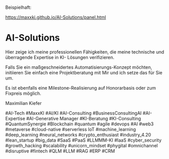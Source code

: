 Beispielhaft:

https://maxxki.github.io/AI-Solutions/panel.html

# AI-Solutions

Hier zeige ich meine professionellen Fähigkeiten, 
die meine technische und überragende Expertise in KI- Lösungen verifizieren.

Falls Sie ein maßgeschneidertes Automatisierungs-Konzept möchten, initiieren Sie einfach eine Projektberatung mit Mir und ich setze das für Sie um. 

Es ist ebenfalls eine Milestone-Realisierung auf Honorarbasis oder zum Fixpreis möglich.

Maximilian Kiefer 


#AI-Tech 
#MaxxKI
#AI/KI 
#AI-Consulting #BusinessConsultingAI 
#AI-Expertise
#AI-Generative Manager 
#KI-Beratung
#KI-Consulting
#QuantumSynergie
#Blockchain
#quantum 
#agile 
#devops 
#AI 
#web3 
#metaverse 
#cloud-native 
#serverless IoT 
#machine_learning 
#deep_learning 
#neural_networks 
#crypto_enthusiast 
#industry_4.20
#lean_startup 
#big_data 
#SaaS 
#PaaS 
#LLMMM-KI
#IaaS 
#cyber_security 
#growth_hacking 
#scalability 
#unicorn_mindset 
#phygital 
#omnichannel 
#disruptive 
#fintech
#QLM
#LLM
#RAG
#ERP
#CRM
